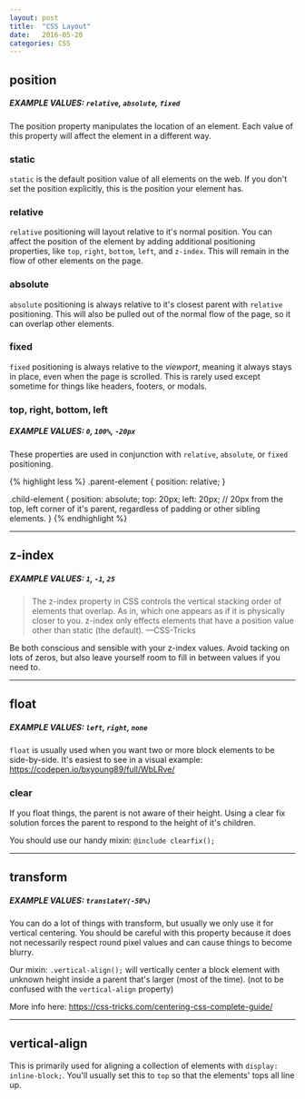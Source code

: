 ```yaml
---
layout: post
title:  "CSS Layout"
date:   2016-05-20
categories: CSS
---
```


## position

##### EXAMPLE VALUES: `relative`, `absolute`, `fixed`

The position property manipulates the location of an element. Each value of this property will affect the element in a different way.

### static

`static` is the default position value of all elements on the web. If you don't set the position explicitly, this is the position your element has.

### relative

`relative` positioning will layout relative to it's normal position. You can affect the position of the element by adding additional positioning properties, like `top`, `right`, `bottom`, `left`, and `z-index`. This will remain in the flow of other elements on the page.

### absolute

`absolute` positioning is always relative to it's closest parent with `relative` positioning. This will also be pulled out of the normal flow of the page, so it can overlap other elements.

### fixed

`fixed` positioning is always relative to the *viewport*, meaning it always stays in place, even when the page is scrolled. This is rarely used except sometime for things like headers, footers, or modals.

### top, right, bottom, left

##### EXAMPLE VALUES: `0`, `100%`, `-20px`

These properties are used in conjunction with `relative`, `absolute`, or `fixed` positioning.

{% highlight less %}
.parent-element {
  position: relative;
}

.child-element {
  position: absolute;
  top: 20px;
  left: 20px;
  // 20px from the top, left corner of it's parent, regardless of padding or other sibling elements.
}
{% endhighlight %}

---

## z-index

##### EXAMPLE VALUES: `1`, `-1`, `25`

> The z-index property in CSS controls the vertical stacking order of elements that overlap. As in, which one appears as if it is physically closer to you. z-index only effects elements that have a position value other than static (the default). —CSS-Tricks

Be both conscious and sensible with your z-index values. Avoid tacking on lots of zeros, but also leave yourself room to fill in between values if you need to.

---

## float

##### EXAMPLE VALUES: `left`, `right`, `none`

`float` is usually used when you want two or more block elements to be side-by-side. It's easiest to see in a visual example: <https://codepen.io/bxyoung89/full/WbLRve/>

### clear

If you float things, the parent is not aware of their height. Using a clear fix solution forces the parent to respond to the height of it's children.

You should use our handy mixin: `@include clearfix();`

---

## transform

##### EXAMPLE VALUES: `translateY(-50%)`

You can do a lot of things with transform, but usually we only use it for vertical centering. You should be careful with this property because it does not necessarily respect round pixel values and can cause things to become blurry.

Our mixin: `.vertical-align();` will vertically center a block element with unknown height inside a parent that's larger (most of the time). (not to be confused with the `vertical-align` property)

More info here: <https://css-tricks.com/centering-css-complete-guide/>

---

## vertical-align

This is primarily used for aligning a collection of elements with `display: inline-block;`. You'll usually set this to `top` so that the elements' tops all line up.